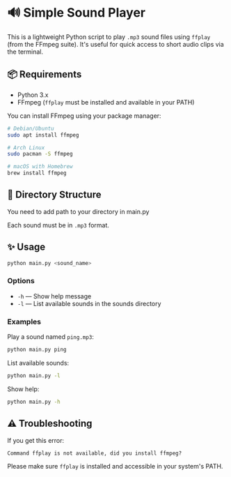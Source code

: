 # 🔊 Simple Sound Player

This is a lightweight Python script to play `.mp3` sound files using `ffplay` (from the FFmpeg suite). It's useful for quick access to short audio clips via the terminal.

## 📦 Requirements

* Python 3.x
* FFmpeg (`ffplay` must be installed and available in your PATH)

You can install FFmpeg using your package manager:

```bash
# Debian/Ubuntu
sudo apt install ffmpeg

# Arch Linux
sudo pacman -S ffmpeg

# macOS with Homebrew
brew install ffmpeg
```

## 📁 Directory Structure

You need to add path to your directory in main.py

Each sound must be in `.mp3` format.

## ✨ Usage

```bash
python main.py <sound_name>
```

### Options

* `-h` — Show help message
* `-l` — List available sounds in the sounds directory

### Examples

Play a sound named `ping.mp3`:

```bash
python main.py ping
```

List available sounds:

```bash
python main.py -l
```

Show help:

```bash
python main.py -h
```

## ⚠️ Troubleshooting

If you get this error:

```
Command ffplay is not available, did you install ffmpeg?
```

Please make sure `ffplay` is installed and accessible in your system's PATH.
